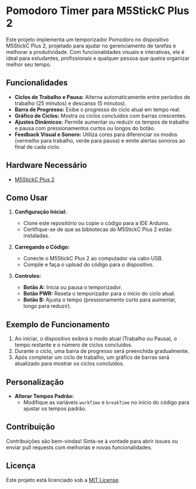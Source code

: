 # Pomodoro Timer para M5StickC Plus 2

Este projeto implementa um temporizador Pomodoro no dispositivo M5StickC Plus 2, projetado para ajudar no gerenciamento de tarefas e melhorar a produtividade. Com funcionalidades visuais e interativas, ele é ideal para estudantes, profissionais e qualquer pessoa que queira organizar melhor seu tempo.

## Funcionalidades

- **Ciclos de Trabalho e Pausa:** Alterna automaticamente entre períodos de trabalho (25 minutos) e descanso (5 minutos).
- **Barra de Progresso:** Exibe o progresso do ciclo atual em tempo real.
- **Gráfico de Ciclos:** Mostra os ciclos concluídos com barras crescentes.
- **Ajustes Dinâmicos:** Permite aumentar ou reduzir os tempos de trabalho e pausa com pressionamentos curtos ou longos do botão.
- **Feedback Visual e Sonoro:** Utiliza cores para diferenciar os modos (vermelho para trabalho, verde para pausa) e emite alertas sonoros ao final de cada ciclo.

## Hardware Necessário

- [M5StickC Plus 2](https://shop.m5stack.com/collections/m5stick-series)

## Como Usar

1. **Configuração Inicial:**
   - Clone este repositório ou copie o código para a IDE Arduino.
   - Certifique-se de que as bibliotecas do M5StickC Plus 2 estão instaladas.

2. **Carregando o Código:**
   - Conecte o M5StickC Plus 2 ao computador via cabo USB.
   - Compile e faça o upload do código para o dispositivo.

3. **Controles:**
   - **Botão A:** Inicia ou pausa o temporizador.
   - **Botão PWR:** Reseta o temporizador para o início do ciclo atual.
   - **Botão B:** Ajusta o tempo (pressionamento curto para aumentar, longo para reduzir).

## Exemplo de Funcionamento

1. Ao iniciar, o dispositivo exibirá o modo atual (Trabalho ou Pausa), o tempo restante e o número de ciclos concluídos.
2. Durante o ciclo, uma barra de progresso será preenchida gradualmente.
3. Após completar um ciclo de trabalho, um gráfico de barras será atualizado para mostrar os ciclos concluídos.

## Personalização

- **Alterar Tempos Padrão:**
  - Modifique as variáveis `workTime` e `breakTime` no início do código para ajustar os tempos padrão.

## Contribuição

Contribuições são bem-vindas! Sinta-se à vontade para abrir issues ou enviar pull requests com melhorias e novas funcionalidades.

## Licença

Este projeto está licenciado sob a [MIT License](LICENSE).
